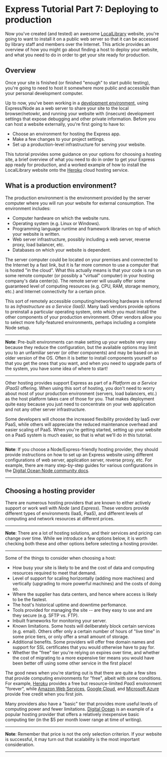 # Express Tutorial Part 7: Deploying to production

Now you've created (and tested) an awesome [LocalLibrary](https://github.com/AndrewSRea/My_Learning_Port/tree/main/JavaScript/Server-Side_Website_Programming/Express_Web_Framework/Express_Tutorial_Local_Library#express-tutorial-the-local-library-website) website, you're going to want to install it on a public web server so that it can be accessed by library staff and members over the Internet. This article provides an overview of how you might go about finding a host to deploy your website, and what you need to do in order to get your site ready for production.

## Overview

Once your site is finished (or finished "enough" to start public testing), you're going to need to host it somewhere more public and accessible than your personal development computer.

Up to now, you've been working in a [development environment](https://github.com/AndrewSRea/My_Learning_Port/tree/main/JavaScript/Server-Side_Website_Programming/Express_Web_Framework/Node_Development_Environment#setting-up-a-node-development-environment), using Express/Node as a web server to share your site to the local browser/netowkr, and running your website with (insecure) development settings that expose debugging and other private information. Before you can host a website externally, you're first going to have to:

* Choose an environment for hosting the Express app.
* Make a few changes to your project settings.
* Set up a production-level infrastructure for serving your website.

This tutorial provides some guidance on your options for choosing a hosting site, a brief overview of what you need to do in order to get your Express app ready for production, and a worked example of how to install the LocalLibrary website onto the [Heroku](https://www.heroku.com) cloud hosting service.

## What is a production environment?

The production environment is the environment provided by the server computer where you will run your website for external consumption. The environment includes:

* Computer hardware on which the website runs.
* Operating system (e.g. Linux or Windows).
* Programming language runtime and framework libraries on top of which your website is written.
* Web server infrastructure, possibly including a web server, reverse proxy, load balancer, etc.
* Databases on which your website is dependent.

The server computer could be located on your premises and connected to the Internet by a fast link, but it is far more common to use a computer that is hosted "in the cloud". What this actually means is that your code is run on some remote computer (or possibly a "virtual" computer) in your hosting company's data center(s). The remote server will usually offer some guaranteed level of computing resources (e.g. CPU, RAM, storage memory, etc.) and Internet connectivity for a certain price.

This sort of remotely accessible computing/networking hardware is referred to as *Infrastructure as a Service (IaaS)*. Many IaaS vendors provide options to preinstall a particular operating system, onto which you must install the other components of your production environment. Other vendors allow you to select more fully-featured environments, perhaps including a complete Node setup.

<hr>

**Note**: Pre-built environments can make setting up your website very easy because they reduce the configuration, but the available options may limit you to an unfamiliar server (or other components) and may be based on an older version of the OS. Often it is better to install components yourself so that you get the ones that you want, and when you need to upgrade parts of the system, you have some idea of where to start!

<hr>

Other hosting provides support Express as part of a *Platform as a Service (PaaS)* offering. When using this sort of hosting, you don't need to worry about most of your production environment (servers, load balancers, etc.) as the host platform takes care of those for you. That makes deployment quite easy because you just need to concentrate on your web application and not any other server infrastructure.

Some developers will choose the increased flexibility provided by IaaS over PaaS, while others will appreciate the reduced maintenance overhead and easier scaling of PaaS. When you're getting started, setting up your website on a PaaS system is much easier, so that is what we'll do in this tutorial.

<hr>

**Note**: If you choose a Node/Express-friendly hosting provider, they should provide instructions on how to set up an Express website using different configurations of web server, application server, reverse proxy, etc. For example, there are many step-by-step guides for various configurations in the [Digital Ocean Node community docs](https://www.digitalocean.com/community/tutorials?q=node).

<hr>

## Choosing a hosting provider

There are numerous hosting providers that are known to either actively support or work well with *Node* (and *Express*). These vendors provide different types of environments (IaaS, PaaS), and different levels of computing and network resources at different prices.

<hr>

**Note**: There are a lot of hosting solutions, and their services and pricing can change over time. While we introduce a few options below, it is worth checking both these and other options before selecting a hosting provider.

<hr>

Some of the things to consider when choosing a host:

* How busy your site is likely to be and the cost of data and computing resources required to meet that demand.
* Level of support for scaling horizontally (adding more machines) and vertically (upgrading to more powerful machines) and the costs of doing so.
* Where the supplier has data centers, and hence where access is likely to be the fastest.
* The host's historical uptime and downtime perfomance.
* Tools provided for managing the site -- are they easy to use and are they secure (e.g. SFTP vs. FTP).
* Inbuilt frameworks for monitoring your server.
* Known limitations. Some hosts will deliberately block certain services (e.g. email). Others offer only a certain number of hours of "live time" in some price tiers, or only offer a small amount of storage.
* Additional benefits. Some providers will offer free domain names and support for SSL certificates that you would otherwise have to pay for.
* Whether the "free" tier you're relying on expires over time, and whether the cost of migrating to a more expensive tier means you would have been better off using some other service in the first place!

The good news when you're starting out is that there are quite a few sites that provide computing environments for "free", albeit with some conditions. For example, [Heroku](https://www.heroku.com) provides a free but resource-limited *PaaS* environment "forever", while [Amazon Web Services](https://docs.aws.amazon.com/awsaccountbilling/latest/aboutv2/billing-free-tier.html), [Google Cloud](https://cloud.google.com/free/docs/gcp-free-tier), and [Microsoft Azure](https://azure.microsoft.com/en-us/pricing/details/app-service/windows/) provide free credit when you first join.

Many providers also have a "basic" tier that provides more useful levels of computing power and fewer limitations. [Digital Ocean]() is an example of a popular hosting provider that offers a relatively inexpensive basic computing tier (in the $5 per month lower range at time of writing).

<hr>

**Note**: Remember that price is not the only selection criterion. If your website is successful, it may turn out that scalability is the most important consideration.

<hr>

